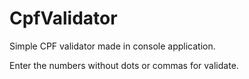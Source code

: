 # CpfValidator

Simple CPF validator made in console application.

Enter the numbers without dots or commas for validate. 

